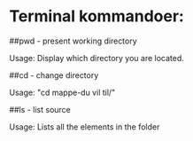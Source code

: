 # Terminal kommandoer:

##pwd - present working directory

Usage: Display which directory you are located.  

##cd - change directory 

Usage: "cd mappe-du vil til/"

##ls - list source

Usage: Lists all the elements in the folder


